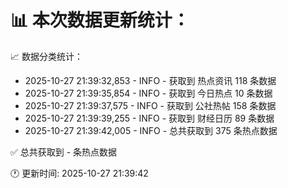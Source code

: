 📊 本次数据更新统计：
==========================

📈 数据分类统计：
- 2025-10-27 21:39:32,853 - INFO - 获取到 热点资讯 118 条数据
- 2025-10-27 21:39:35,854 - INFO - 获取到 今日热点 10 条数据
- 2025-10-27 21:39:37,575 - INFO - 获取到 公社热帖 158 条数据
- 2025-10-27 21:39:39,255 - INFO - 获取到 财经日历 89 条数据
- 2025-10-27 21:39:42,005 - INFO - 总共获取到 375 条热点数据

✅ 总共获取到 - 条热点数据

🕐 更新时间: 2025-10-27 21:39:42
